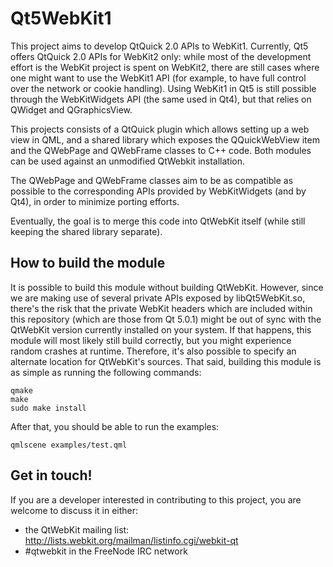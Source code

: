Qt5WebKit1
==========

This project aims to develop QtQuick 2.0 APIs to WebKit1. Currently, Qt5 offers
QtQuick 2.0 APIs for WebKit2 only: while most of the development effort is the
WebKit project is spent on WebKit2, there are still cases where one might want
to use the WebKit1 API (for example, to have full control over the network or
cookie handling). Using WebKit1 in Qt5 is still possible through the
WebKitWidgets API (the same used in Qt4), but that relies on QWidget and
QGraphicsView.

This projects consists of a QtQuick plugin which allows setting up a web view
in QML, and a shared library which exposes the QQuickWebView item and the
QWebPage and QWebFrame classes to C++ code.
Both modules can be used against an unmodified QtWebkit installation.

The QWebPage and QWebFrame classes aim to be as compatible as possible to the
corresponding APIs provided by WebKitWidgets (and by Qt4), in order to minimize
porting efforts.

Eventually, the goal is to merge this code into QtWebKit itself (while still
keeping the shared library separate).


How to build the module
-----------------------

It is possible to build this module without building QtWebKit. However, since
we are making use of several private APIs exposed by libQt5WebKit.so, there's
the risk that the private WebKit headers which are included within this
repository (which are those from Qt 5.0.1) might be out of sync with the
QtWebKit version currently installed on your system. If that happens, this
module will most likely still build correctly, but you might experience random
crashes at runtime. Therefore, it's also possible to specify an alternate
location for QtWebKit's sources.
That said, building this module is as simple as running the following commands:

    qmake
    make
    sudo make install

After that, you should be able to run the examples:

    qmlscene examples/test.qml


Get in touch!
-------------

If you are a developer interested in contributing to this project, you are
welcome to discuss it in either:
- the QtWebKit mailing list: http://lists.webkit.org/mailman/listinfo.cgi/webkit-qt
- #qtwebkit in the FreeNode IRC network
